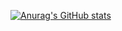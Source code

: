 [![Anurag's GitHub stats](https://github-readme-stats.vercel.app/api/top-langs/?username=shebangdog)](https://github.com/anuraghazra/github-readme-stats)
